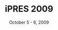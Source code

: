 ---
date: October 5 - 6, 2009
layout: ipres
location: San Francisco, CA, U.S.A.
parent: iPRES
proceedings_full: ''
proceedings_ideals: ''
proceedings_osf: ''
proceedings_phaidra: http://phaidra.univie.ac.at/o:294045
session_recordings: ''
title: iPRES 2009
website: http://www.cdlib.org/ipres/ipres2009.html
website_mirror_ipres: https://ipres-conference.org/ipres09/
website_status: gone
year: 2009
has_children: true
---